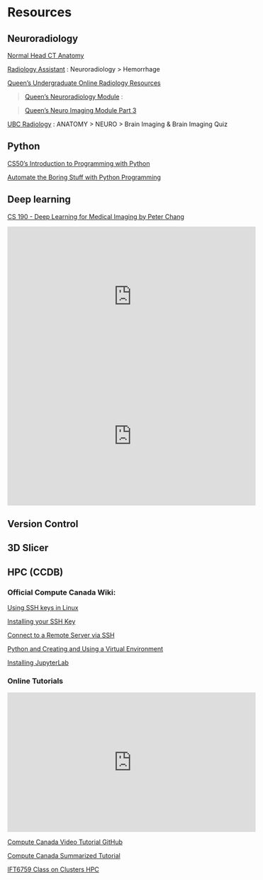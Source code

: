 # Resources

## Neuroradiology
[Normal Head CT Anatomy](https://radiopaedia.org/cases/ct-head-axial-labelling-questions)

[Radiology Assistant](https://radiologyassistant.nl/neuroradiology/hemorrhage) : Neuroradiology > Hemorrhage
	 
[Queen’s Undergraduate Online Radiology Resources](https://radiology.queensu.ca/academics/lectures)

> [Queen’s Neuroradiology Module](https://healthsci.queensu.ca/sites/elentra/medicine/storyline/Neuroradiology/story_html5.html) : 

> [Queen’s Neuro Imaging Module Part 3](https://radiology.queensu.ca/source/Radiology/neuro_module_part_3.pdf)

[UBC Radiology](http://undergrad.ubcradiology.ca) : ANATOMY > NEURO > Brain Imaging & Brain Imaging Quiz



## Python
[CS50’s Introduction to Programming with Python](https://cs50.harvard.edu/python/2022/)

[Automate the Boring Stuff with Python Programming](https://www.udemy.com/course/automate/) 

## Deep learning
[CS 190 - Deep Learning for Medical Imaging by Peter Chang](https://github.com/peterchang77/dl_tutor/tree/master/cs190)

<iframe width="560" height="315" src="https://www.youtube.com/embed/V_xro1bcAuA" title="YouTube video player" frameborder="0" allow="accelerometer; autoplay; clipboard-write; encrypted-media; gyroscope; picture-in-picture; web-share" allowfullscreen></iframe>

<iframe width="560" height="315" src="https://www.youtube.com/embed/M3ZWfamWrBM" title="YouTube video player" frameborder="0" allow="accelerometer; autoplay; clipboard-write; encrypted-media; gyroscope; picture-in-picture; web-share" allowfullscreen></iframe>

## Version Control

## 3D Slicer

## HPC (CCDB)
### Official Compute Canada Wiki:
[Using SSH keys in Linux](https://docs.alliancecan.ca/wiki/Using_SSH_keys_in_Linux)

[Installing your SSH Key](https://docs.alliancecan.ca/wiki/SSH_Keys#Using_CCDB) 

[Connect to a Remote Server via SSH](https://docs.alliancecan.ca/wiki/SSH) 

[Python and Creating and Using a Virtual Environment](https://docs.alliancecan.ca/wiki/Python#Creating_and_using_a_virtual_environment) 

[Installing JupyterLab](https://docs.alliancecan.ca/wiki/Advanced_Jupyter_configuration) 

### Online Tutorials
<iframe width="560" height="315" src="https://www.youtube.com/embed/K8wuaIKW6aU" title="YouTube video player" frameborder="0" allow="accelerometer; autoplay; clipboard-write; encrypted-media; gyroscope; picture-in-picture; web-share" allowfullscreen></iframe>


[Compute Canada Video Tutorial GitHub](https://github.com/tvhahn/compute-canada-hpc)

[Compute Canada Summarized Tutorial](https://github.com/pashazgit/ComputeCanada-Wiki)

[IFT6759 Class on Clusters HPC](https://alexhernandezgarcia.github.io/teaching/mlprojects23/slides/20230120-cluster#15)

